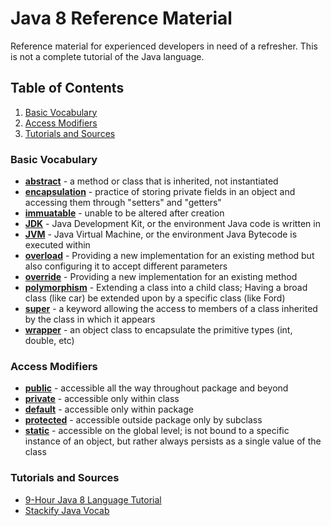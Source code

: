 # Java 8 Reference Material
Reference material for experienced developers in need of a refresher. This is not a complete tutorial of the Java language.

## Table of Contents
1. [Basic Vocabulary](#basic-vocabulary)
2. [Access Modifiers](#access-modifiers)
3. [Tutorials and Sources](#tutorials-and-sources)


### Basic Vocabulary
- <b><u>abstract</u></b> - a method or class that is inherited, not instantiated
- <b><u>encapsulation</u></b> - practice of storing private fields in an object and accessing them through "setters" and "getters"
- <b><u>immuatable</u></b> - unable to be altered after creation
- <b><u>JDK</u></b> - Java Development Kit, or the environment Java code is written in
- <b><u>JVM</u></b> - Java Virtual Machine, or the environment Java Bytecode is executed within
- <b><u>overload</u></b> - Providing a new implementation for an existing method but also configuring it to accept different parameters
- <b><u>override</u></b> - Providing a new implementation for an existing method
- <b><u>polymorphism</u></b> - Extending a class into a child class; Having a broad class (like car) be extended upon by a specific class (like Ford)
- <b><u>super</u></b> - a keyword allowing the access to members of a class inherited by the class in which it appears
- <b><u>wrapper</u></b> - an object class to encapsulate the primitive types (int, double, etc)

### Access Modifiers
- <b><u>public</u></b> - accessible all the way throughout package and beyond
- <b><u>private</u></b> - accessible only within class
- <b><u>default</u></b> - accessible only within package
- <b><u>protected</u></b> - accessible outside package only by subclass
- <b><u>static</u></b> - accessible on the global level; is not bound to a specific instance of an object, but rather always persists as a single value of the class

### Tutorials and Sources
- [9-Hour Java 8 Language Tutorial](https://www.youtube.com/watch?v=grEKMHGYyns&list=PLW50AKv0WNPR0HcbbqdXdwjq3zwbAQ1zY&index=1)
- [Stackify Java Vocab](https://stackify.com/java-glossary/)
